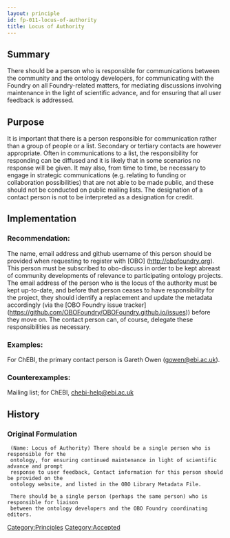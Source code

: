 ```yaml
---
layout: principle
id: fp-011-locus-of-authority
title: Locus of Authority
---
```


## Summary
There should be a person who is responsible for communications between the 
community and the ontology developers, for communicating with the Foundry on all 
Foundry-related matters, for mediating discussions involving maintenance in the 
light of scientific advance, and for ensuring that all user feedback is addressed.

## Purpose
It is important that there is a person responsible for communication rather than a group of people or a list. Secondary or tertiary contacts are however appropriate. Often in communications to a list, the responsibility for responding can be diffused and it is likely that in some scenarios no response will be given. It may also, from time to time, be necessary to engage in strategic communications (e.g. relating to funding or collaboration possibilities) that are not able to be made public, and these should not be conducted on public mailing lists. The designation of a contact person is not to be interpreted as a designation for credit.

## Implementation
    
### Recommendation: 

The name, email address and github username of this person should be provided when requesting to register with [OBO] 
(http://obofoundry.org). 
This person must be subscribed to 
obo-discuss in order to be kept abreast of community developments of relevance to 
participating ontology projects. The email address of the person who is the locus of the 
authority must be kept up-to-date, and before that person ceases to have responsibility 
for the project, they should identify a replacement and update the metadata accordingly 
(via the [OBO Foundry issue tracker] (https://github.com/OBOFoundry/OBOFoundry.github.io/issues)) before they move on. The contact person can, of course, delegate 
these responsibilities as necessary.

### Examples: 
For ChEBI, the primary contact person is Gareth Owen (gowen@ebi.ac.uk). 

### Counterexamples: 
Mailing list; for ChEBI, chebi-help@ebi.ac.uk

## History

### Original Formulation

```
 (Name: Locus of Authority) There should be a single person who is responsible for the 
 ontology, for ensuring continued maintenance in light of scientific advance and prompt 
 response to user feedback, Contact information for this person should be provided on the 
 ontology website, and listed in the OBO Library Metadata File.
 
 There should be a single person (perhaps the same person) who is responsible for liaison 
 between the ontology developers and the OBO Foundry coordinating editors. 

```

<Category:Principles> <Category:Accepted>

